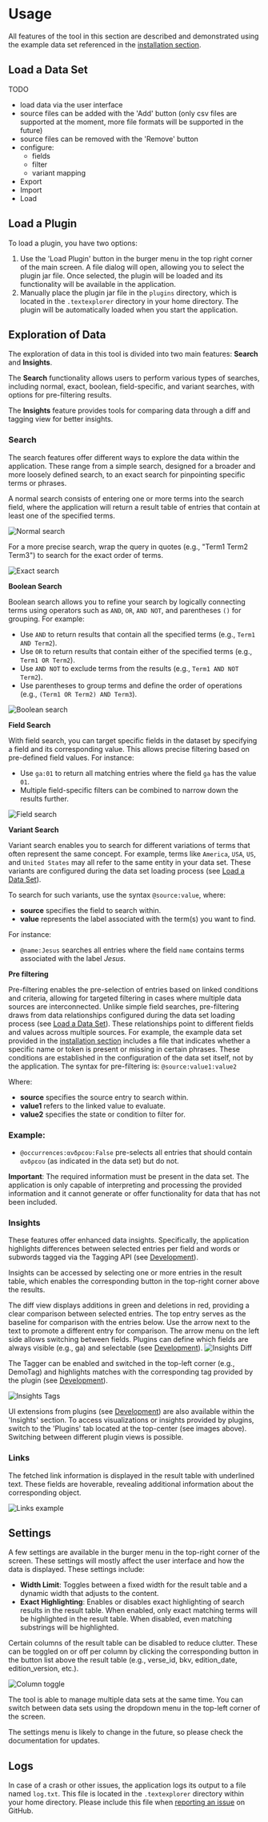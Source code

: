 # Usage

All features of the tool in this section are described and demonstrated using the example data set referenced in the [installation section](installation.md).

## Load a Data Set

TODO

+ load data via the user interface
+ source files can be added with the 'Add' button (only csv files are supported at the moment, more file formats will be supported in the future)
+ source files can be removed with the 'Remove' button
+ configure:
  + fields
  + filter
  + variant mapping
+ Export
+ Import
+ Load

## Load a Plugin

To load a plugin, you have two options:
1. Use the 'Load Plugin' button in the burger menu in the top right corner of the main screen. A file dialog will open, allowing you to select the plugin jar file. Once selected, the plugin will be loaded and its functionality will be available in the application.
2. Manually place the plugin jar file in the `plugins` directory, which is located in the `.textexplorer` directory in your home directory. The plugin will be automatically loaded when you start the application.

## Exploration of Data

The exploration of data in this tool is divided into two main features: **Search** and **Insights**.

The **Search** functionality allows users to perform various types of searches, including normal, exact, boolean, field-specific, and variant searches, with options for pre-filtering results.

The **Insights** feature provides tools for comparing data through a diff and tagging view for better insights.

### Search

The search features offer different ways to explore the data within the application. These range from a simple search, designed for a broader and more loosely defined search, to an exact search for pinpointing specific terms or phrases. 

A normal search consists of entering one or more terms into the search field, where the application will return a result table of entries that contain at least one of the specified terms.

![Normal search](../_static/normal_search.png)

For a more precise search, wrap the query in quotes (e.g., "Term1 Term2 Term3") to search for the exact order of terms.

![Exact search](../_static/exact_search.png)

**Boolean Search**

Boolean search allows you to refine your search by logically connecting terms using operators such as `AND`, `OR`, `AND NOT`, and parentheses `()` for grouping. For example:
- Use `AND` to return results that contain all the specified terms (e.g., `Term1 AND Term2`).
- Use `OR` to return results that contain either of the specified terms (e.g., `Term1 OR Term2`).
- Use `AND NOT` to exclude terms from the results (e.g., `Term1 AND NOT Term2`).
- Use parentheses to group terms and define the order of operations (e.g., `(Term1 OR Term2) AND Term3`).

![Boolean search](../_static/boolean_search.png)
  
**Field Search**

With field search, you can target specific fields in the dataset by specifying a field and its corresponding value. This allows precise filtering based on pre-defined field values. For instance:
- Use `ga:01` to return all matching entries where the field `ga` has the value `01`.
- Multiple field-specific filters can be combined to narrow down the results further.

![Field search](../_static/field_search.png)

**Variant Search**

Variant search enables you to search for different variations of terms that often represent the same concept. For example, terms like `America`, `USA`, `US`, and `United States` may all refer to the same entity in your data set. These variants are configured during the data set loading process (see [Load a Data Set](#load-a-data-set)).

To search for such variants, use the syntax `@source:value`, where:
- **source** specifies the field to search within.
- **value** represents the label associated with the term(s) you want to find.

For instance:
- `@name:Jesus` searches all entries where the field `name` contains terms associated with the label _Jesus_.

**Pre filtering**

Pre-filtering enables the pre-selection of entries based on linked conditions and criteria, allowing for targeted filtering in cases where multiple data sources are interconnected. Unlike simple field searches, pre-filtering draws from data relationships configured during the data set loading process (see [Load a Data Set](#load-a-data-set)). These relationships point to different fields and values across multiple sources.
For example, the example data set provided in the [installation section](installation.md) includes a file that indicates whether a specific name or token is present or missing in certain phrases. These conditions are established in the configuration of the data set itself, not by the application.
The syntax for pre-filtering is: `@source:value1:value2`

Where:
- **source** specifies the source entry to search within.
- **value1** refers to the linked value to evaluate.
- **value2** specifies the state or condition to filter for.

### Example:
- `@occurrences:ανδρεου:False` pre-selects all entries that should contain `ανδρεου` (as indicated in the data set) but do not.

**Important**: The required information must be present in the data set. The application is only capable of interpreting and processing the provided information and it cannot generate or offer functionality for data that has not been included.

### Insights

These features offer enhanced data insights. Specifically, the application highlights differences between selected entries per field and words or subwords tagged via the Tagging API (see [Development](dev.md)).

Insights can be accessed by selecting one or more entries in the result table, which enables the corresponding button in the top-right corner above the results. 

The diff view displays additions in green and deletions in red, providing a clear comparison between selected entries. The top entry serves as the baseline for comparison with the entries below. Use the arrow next to the text to promote a different entry for comparison. The arrow menu on the left side allows switching between fields. Plugins can define which fields are always visible (e.g., ga) and selectable (see [Development](dev.md)).
![Insights Diff](../_static/diff_view.png)

The Tagger can be enabled and switched in the top-left corner (e.g., DemoTag) and highlights matches with the corresponding tag provided by the plugin (see [Development](dev.md)).

![Insights Tags](../_static/tag_view.png)

UI extensions from plugins (see [Development](dev.md)) are also available within the 'Insights' section. To access visualizations or insights provided by plugins, switch to the 'Plugins' tab located at the top-center (see images above). Switching between different plugin views is possible.

### Links

The fetched link information is displayed in the result table with underlined text. These fields are hoverable, revealing additional information about the corresponding object.

![Links example](../_static/links.png)

## Settings

A few settings are available in the burger menu in the top-right corner of the screen. These settings will mostly affect the user interface and how the data is displayed. These settings include:

+ **Width Limit**: Toggles between a fixed width for the result table and a dynamic width that adjusts to the content.
+ **Exact Highlighting**: Enables or disables exact highlighting of search results in the result table. When enabled, only exact matching terms will be highlighted in the result table. When disabled, even matching substrings will be highlighted.

Certain columns of the result table can be disabled to reduce clutter. These can be toggled on or off per column by clicking the corresponding button in the button list above the result table (e.g., verse_id, bkv, edition_date, edition_version, etc.).

![Column toggle](../_static/column_toggle.png)

The tool is able to manage multiple data sets at the same time. You can switch between data sets using the dropdown menu in the top-left corner of the screen.

The settings menu is likely to change in the future, so please check the documentation for updates.

## Logs

In case of a crash or other issues, the application logs its output to a file named `log.txt`. This file is located in the `.textexplorer` directory within your home directory. Please include this file when [reporting an issue](https://github.com/Paulanerus/TextExplorer/issues) on GitHub.